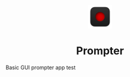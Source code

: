 <div align="center">
  <div align="center">
    <img src="resources/icons/app_icons/app_icon.png" width="64">
  </div>
  <h1 align="center">Prompter</h1>
</div>
Basic GUI prompter app test

